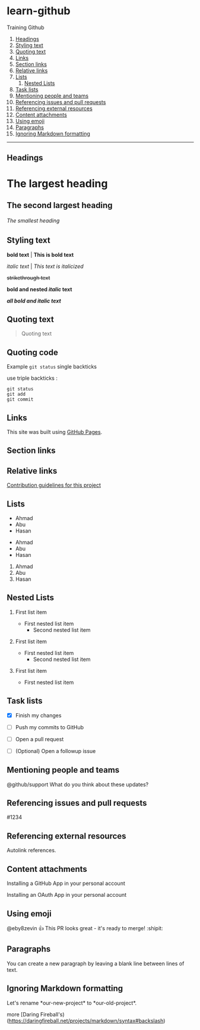 # learn-github
Training Github

1. [Headings](#headings)
1. [Styling text](#styling_text)
1. [Quoting text](#quoting_code)
1. [Links](#links)
1. [Section links](#section_links)
1. [Relative links](#relative_links)
1. [Lists](#lists)
   1. [Nested Lists](#nested_lists)
1. [Task lists](#task_lists)
1. [Mentioning people and teams](#mentioning_people_and_teams)
1. [Referencing issues and pull requests](#referencing_issues_and_pull_requests)
1. [Referencing external resources](#referencing_external_resources)
1. [Content attachments](#content_attachments)
1. [Using emoji](#using_emoji)
1. [Paragraphs](#paragraphs)
1. [Ignoring Markdown formatting](#ignoring_markdown_formatting)

___

<h2 id="headings">Headings</h2>

# The largest heading
## The second largest heading
###### The smallest heading

<h2 id="styling_text">Styling text</h2>

**bold text** | __This is bold text__

*italic text* | _This text is italicized_

~~strikethrough text~~

**bold and nested _italic_ text**

***all bold and italic text***

<h2 id="quoting_text">Quoting text</h2>

> Quoting text

<h2 id="quoting_code">Quoting code</h2>

Example `git status` single backticks

use triple backticks :

```
git status
git add
git commit
```

<h2 id="links">Links</h2>

This site was built using [GitHub Pages](https://github.com/eby8zevin/learn-github).

<h2 id="section_links">Section links</h2>

<h2 id="relative_links">Relative links</h2>

[Contribution guidelines for this project](docs/CONTRIBUTING.md)

<h2 id="lists">Lists</h2>

- Ahmad
- Abu
- Hasan

* Ahmad
* Abu
* Hasan

1. Ahmad
2. Abu
3. Hasan

<h2 id="nested_lists">Nested Lists</h2>

1. First list item
   - First nested list item
     - Second nested list item

1. First list item
   * First nested list item
     * Second nested list item
     
100. First list item
     - First nested list item

<h2 id="task_lists">Task lists</h2>

- [x] Finish my changes
- [ ] Push my commits to GitHub
- [ ] Open a pull request

- [ ] \(Optional) Open a followup issue

<h2 id="mentioning_people_and_teams">Mentioning people and teams</h2>

@github/support What do you think about these updates?

<h2 id="referencing_issues_and_pull_requests">Referencing issues and pull requests</h2>

#1234

<h2 id="referencing_external_resources">Referencing external resources</h2>

Autolink references.

<h2 id="content_attachments">Content attachments</h2>

Installing a GitHub App in your personal account

Installing an OAuth App in your personal account

<h2 id="using_emoji">Using emoji</h2>

@eby8zevin :+1: This PR looks great - it's ready to merge! :shipit:

<h2 id="paragraphs">Paragraphs</h2>

You can create a new paragraph by leaving a blank line between lines of text.

<h2 id="ignoring_markdown_formatting">Ignoring Markdown formatting</h2>

Let's rename \*our-new-project\* to \*our-old-project\*.

more [Daring Fireball's)(https://daringfireball.net/projects/markdown/syntax#backslash)
